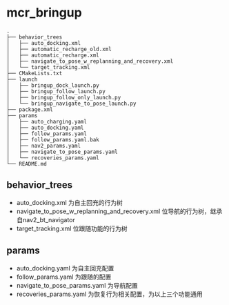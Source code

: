 # mcr_bringup

```
.
├── behavior_trees
│   ├── auto_docking.xml
│   ├── automatic_recharge_old.xml
│   ├── automatic_recharge.xml
│   ├── navigate_to_pose_w_replanning_and_recovery.xml
│   └── target_tracking.xml
├── CMakeLists.txt
├── launch
│   ├── bringup_dock_launch.py
│   ├── bringup_follow_launch.py
│   ├── bringup_follow_only_launch.py
│   └── bringup_navigate_to_pose_launch.py
├── package.xml
├── params
│   ├── auto_charging.yaml
│   ├── auto_docking.yaml
│   ├── follow_params.yaml
│   ├── follow_params.yaml.bak
│   ├── nav2_params.yaml
│   ├── navigate_to_pose_params.yaml
│   └── recoveries_params.yaml
└── README.md
```

## behavior_trees

- auto_docking.xml 为自主回充的行为树
- navigate_to_pose_w_replanning_and_recovery.xml 位导航的行为树，继承自nav2_bt_navigator
- target_tracking.xml 位跟随功能的行为树
  
## params

- auto_docking.yaml 为自主回充配置
- follow_params.yaml 为跟随的配置
- navigate_to_pose_params.yaml 为导航配置
- recoveries_params.yaml 为恢复行为相关配置，为以上三个功能通用
